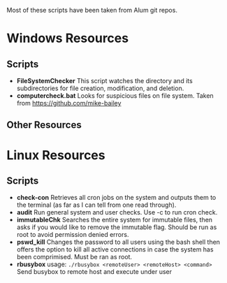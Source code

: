 Most of these scripts have been taken from Alum git repos.

# Windows Resources

Scripts
-------
* **FileSystemChecker**
This script watches the directory and its subdirectories for file creation, modification, and deletion.
* **computercheck.bat**
Looks for suspicious files on file system. Taken from https://github.com/mike-bailey

Other Resources
---------------

# Linux Resources

Scripts
-------
* **check-con**
Retrieves all cron jobs on the system and outputs them to the terminal (as far as I can tell from one read through).
* **audit**
Run general system and user checks.  Use -c to run cron check.
* **immutableChk**
Searches the entire system for immutable files, then asks if you would like to remove the immutable flag.  Should be run as root to avoid permission denied errors.
* **pswd_kill**
Changes the password to all users using the bash shell then offers the option to kill all active connections in case the system has been comprimised.  Must be ran as root.
* **rbusybox**
usage: `./rbusybox <remoteUser> <remoteHost> <command>`  Send busybox to remote host and execute <command> under user <remoteUser>
